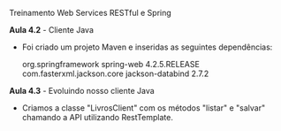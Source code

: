 Treinamento Web Services RESTful e Spring

<b>Aula 4.2</b> - Cliente Java

- Foi criado um projeto Maven e inseridas as seguintes dependências:

    <dependency>
      <groupId>org.springframework</groupId>
      <artifactId>spring-web</artifactId>
      <version>4.2.5.RELEASE</version>
    </dependency>
    <dependency>
      <groupId>com.fasterxml.jackson.core</groupId>
      <artifactId>jackson-databind</artifactId>
      <version>2.7.2</version>
    </dependency>

<b>Aula 4.3</b> - Evoluindo nosso cliente Java

- Criamos a classe "LivrosClient" com os métodos "listar" e "salvar" chamando a API utilizando RestTemplate.
